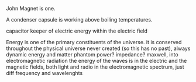 John
Magnet is one.

A condenser capsule
is working above boiling temperatures.

capacitor 
keeper of electric energy
within the electric field

Energy is one of the primary constituents of the universe.
it is conserved throughout the physical universe
never created (so this has no past), always dynamic
energy and  matter
phantom power?
impedance?
maxwell, into electromagnetic radiation
the energy of the waves is in the electric and the magnetic fields, 
both light and radio in the electromagnetic spectrum, just diff frequency and wavelenghts
